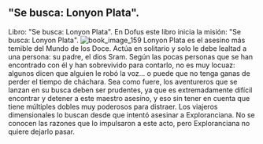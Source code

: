 ## "Se busca: Lonyon Plata".
Libro: "Se busca: Lonyon Plata".
En Dofus este libro inicia la misión: "Se busca: Lonyon Plata".
![book_image_159](https://media.discordapp.net/attachments/1105643336989159555/1105647734515581059/159.jpg)
Lonyon Plata es el asesino más temible del Mundo de los Doce. Actúa en solitario y solo le debe lealtad a una persona: su padre, el dios Sram. Según las pocas personas que se han encontrado con él y han sobrevivido para contarlo, no es muy locuaz: algunos dicen que alguien le robó la voz... o puede que no tenga ganas de perder el tiempo de cháchara.
Sea como fuere, los aventureros que se lanzan en su busca deben ser prudentes, ya que es extremadamente difícil encontrar y detener a este maestro asesino, y eso sin tener en cuenta que tiene múltiples dobles muy poderosos para distraer.
Los viajeros dimensionales lo buscan desde que intentó asesinar a Exploranciana. No se conocen las razones que lo impulsaron a este acto, pero Exploranciana no quiere dejarlo pasar.